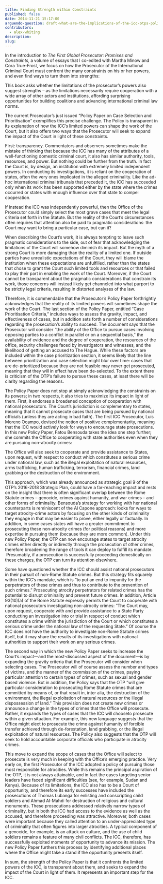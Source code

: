 ```yaml
---
title: Finding Strength within Constraints
published: false
date: 2014-11-21 15:17:00
arguendo-question: draft-what-are-the-implications-of-the-icc-otps-policy-paper-on-case-selection-and-prioritisation-2016
contributors:
  - alex-whiting
description:
slug:
---
```



In the introduction to *The First Global Prosecutor: Promises and Constraints*, a volume of essays that I co-edited with Martha Minow and Cora True-Frost, we focus on how the Prosecutor of the International Criminal Court must confront the many constraints on his or her powers, and even find ways to turn them into strengths:

This book asks whether the limitations of the prosecutor’s powers also suggest strengths – as the limitations necessarily require cooperation with a wide array of other actors and institutions, affording surprising opportunities for building coalitions and advancing international criminal law norms.

The current Prosecutor’s just issued “Policy Paper on Case Selection and Prioritisation” exemplifies this precise challenge. The Policy is transparent in its explanation of how the ICC’s limited powers can shape the work of the Court, but it also offers two ways that the Prosecutor will seek to expand the impact of the Court in light of these constraints.

First: transparency. Commentators and observers sometimes make the mistake of thinking that because the ICC has many of the attributes of a well-functioning domestic criminal court, it also has similar authority, tools, resources, and power. But nothing could be further from the truth. In fact the Court is, by design, an institution with extremely limited independent powers. In conducting its investigations, it is reliant on the cooperation of states, often the very ones implicated in the alleged criminality. Like the ad-hoc international criminal tribunals that preceded it, the ICC has succeeded only when its work has been supported either by the state where the crimes occurred or states with enough influence over that state to compel cooperation.

If instead the ICC was independently powerful, then the Office of the Prosecutor could simply select the most grave cases that meet the legal criteria set forth in the Statute. But the reality of the Court’s circumstances often requires that attention also be paid to pragmatic considerations: the Court may want to bring a particular case, but can it?

When describing the Court’s work, it is always tempting to leave such pragmatic considerations to the side, out of fear that acknowledging the limitations of the Court will somehow diminish its impact. But the myth of a strong Court is more damaging than the reality of a limited one. If outside parties have unrealistic expectations of the Court, they will blame the institution when these expectations are unfulfilled, rather than the states that chose to grant the Court such limited tools and resources or that failed to play their part in enabling the work of the Court. Moreover, if the Court cannot be transparent about the pragmatic considerations that constrain its work, those concerns will instead likely get channeled into what purport to be strictly legal criteria, resulting in distorted analyses of the law.

Therefore, it is commendable that the Prosecutor’s Policy Paper forthrightly acknowledges that the reality of its limited powers will sometimes shape the work of the Court. The last section of the Policy Paper, entitled “Case Prioritisation Criteria,” includes ways to assess the gravity, impact, and effectiveness of cases, but in addition sets forth a number of considerations regarding the prosecution’s ability to succeed. The document says that the Prosecutor will consider “the ability of the Office to pursue cases involving opposing parties to a conflict in parallel or on a sequential basis,” the availability of evidence and the degree of cooperation, the resources of the office, security challenges faced by investigators and witnesses, and the likelihood of getting an accused to The Hague. While these factors are included within the case prioritization section, it seems likely that the line between prioritization and case selection might blur over time: cases that are de-prioritized because they are not feasible may never get prosecuted, meaning that they will in effect have been de-selected. To the extent there is criticism of the OTP’s failure to pursue these cases, at least there will be clarity regarding the reasons.

The Policy Paper does not stop at simply acknowledging the constraints on its powers; in two respects, it also tries to maximize its impact in light of them. First, it endorses a broadened conception of cooperation with national prosecutors. The Court’s jurisdiction is complementary to states, meaning that it cannot prosecute cases that are being pursued by national officials (unless they are acting in bad faith). The first ICC Prosecutor, Luis Moreno Ocampo, devised the notion of positive complementarity, meaning that the ICC would actively look for ways to encourage state prosecutions. In this new Policy Paper, Fatou Bensouda takes the idea one step further; she commits the Office to cooperating with state authorities even when they are pursuing non-atrocity crimes:

The Office will also seek to cooperate and provide assistance to States, upon request, with respect to conduct which constitutes a serious crime under national law, such as the illegal exploitation of natural resources, arms trafficking, human trafficking, terrorism, financial crimes, land grabbing or the destruction of the environment.

This approach, which was already announced as strategic goal 9 of the OTP’s 2016-2018 Strategic Plan, could have a far-reaching impact and rests on the insight that there is often significant overlap between the Rome Statute crimes – genocide, crimes against humanity, and war crimes – and other forms of criminality. Bensouda’s strategy for working with her national counterparts is reminiscent of the Al Capone approach: looks for ways to target atrocity-crime actors by focusing on the other kinds of criminality they engage in that may be easier to prove, either legally or factually. In addition, in some cases states will have a greater commitment to prosecuting these non-atrocity crimes (for political reasons) and more expertise in pursuing them (because they are more common). Under this new Policy Paper, the OTP can now encourage states to target atrocity crimes either directly or indirectly through the prosecution of other crimes, therefore broadening the range of tools it can deploy to fulfill its mandate.  Presumably, if a prosecution is successfully proceeding domestically on these charges, the OTP can turn its attention elsewhere.

Some have questioned whether the ICC should assist national prosecutors in their pursuit of non-Rome Statute crimes. But this strategy fits squarely within the ICC’s mandate, which is “to put an end to impunity for the perpetrators of these crimes and thus to contribute to the prevention of such crimes.” Prosecuting atrocity perpetrators for related crimes has the potential to disrupt criminality and prevent future crimes. In addition, Article 93(10)(a) of the Rome Statute expressly permits the Court to cooperate with national prosecutors investigating non-atrocity crimes: “The Court may, upon request, cooperate with and provide assistance to a State Party conducting an investigation into or trial in respect of conduct which constitutes a crime within the jurisdiction of the Court or which constitutes a serious crime under the national law of the requesting State.” Of course the ICC does not have the authority to investigate non-Rome Statute crimes itself, but it may share the results of its investigations with national authorities to support their work on any serious crimes.

The second way in which the new Policy Paper seeks to increase the Court’s impact—and the most-discussed aspect of the document—is by expanding the gravity criteria that the Prosecutor will consider when selecting cases. The Prosecutor will of course assess the number and types of victims, and the manner of the commission of the crimes, paying particular attention to certain types of crimes, such as sexual and gender based violence. But in addition, the Policy says that the OTP “will give particular consideration to prosecuting Rome Statute crimes that are committed by means of, or that result in, inter alia, the destruction of the environment, the illegal exploitation of natural resources or the illegal dispossession of land.” This provision does not create new crimes or announce a change in the types of crimes that the Office will prosecute. Rather, it expands the types of cases that the ICC will chooseto prosecute within a given situation. For example, this new language suggests that the Office might elect to prosecute the crime against humanity of forcible transfer achieved through de-forestation, land grabbing, or the illegal exploitation of natural resources. The Policy also suggests that the OTP will seek to hold accountable corporate officials who participate in atrocity crimes.

This move to expand the scope of cases that the Office will select to prosecute is very much in keeping with the Office’s emerging practice. Very early on, the first Prosecutor of the ICC adopted a policy of pursuing those most responsible for atrocities. While this remains the principal aspiration of the OTP, it is not always attainable, and in fact the cases targeting senior leaders have faced significant difficulties (see, for example, Sudan and Kenya). Because of its limitations, the ICC also has to be a Court of opportunity, and therefore its early successes have included the prosecutions of Thomas Lubanga for enlisting and conscripting child soldiers and Ahmad Al-Mahdi for destruction of religious and cultural monuments. These prosecutions addressed relatively narrow types of criminality, but in both the ICC had access to the evidence as well as the accused, and therefore proceeding was attractive. Moreover, both cases were important because they called attention to an under-appreciated type of criminality that often figures into larger atrocities. A typical component of a genocide, for example, is an attack on culture, and the use of child soldiers remains a feature of many civil conflicts. The ICC, therefore, has successfully exploited moments of opportunity to advance its mission. The new Policy Paper furthers this process by identifying additional places where the Office might take a stand if the opportunity presents itself.

In sum, the strength of the Policy Paper is that it confronts the limited powers of the ICC, is transparent about them, and seeks to expand the impact of the Court in light of them. It represents an important step for the ICC.
